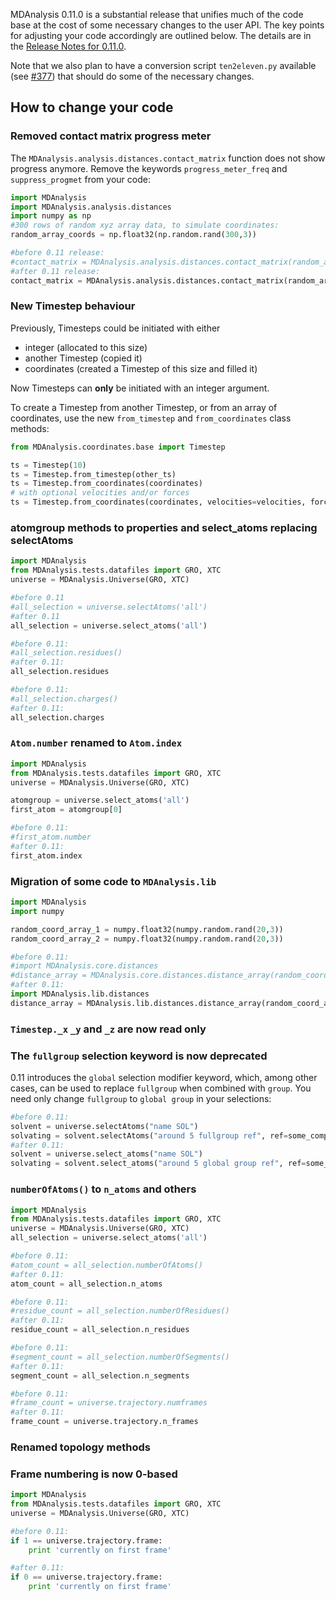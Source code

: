 MDAnalysis 0.11.0 is a substantial release that unifies much of the code base at the cost of some necessary changes to the user API. The key points for adjusting your code accordingly are outlined below. The details are in the [Release Notes for 0.11.0](ReleaseNotes0110).

Note that we also plan to have a conversion script `ten2eleven.py` available (see [#377](/MDAnalysis/mdanalysis/issues/377)) that should do some of the necessary changes.

## How to change your code
### Removed contact matrix progress meter
The `MDAnalysis.analysis.distances.contact_matrix` function does not show progress anymore. Remove the keywords `progress_meter_freq` and `suppress_progmet` from your code:
```python
import MDAnalysis
import MDAnalysis.analysis.distances
import numpy as np
#300 rows of random xyz array data, to simulate coordinates:
random_array_coords = np.float32(np.random.rand(300,3)) 

#before 0.11 release:
#contact_matrix = MDAnalysis.analysis.distances.contact_matrix(random_array_coords, returntype = "sparse", progress_meter_freq=10, suppress_progmet=True) 
#after 0.11 release:
contact_matrix = MDAnalysis.analysis.distances.contact_matrix(random_array_coords, returntype = "sparse") 
```

### New Timestep behaviour
Previously, Timesteps could be initiated with either
 - integer (allocated to this size)
 - another Timestep (copied it)
 - coordinates (created a Timestep of this size and filled it)

Now Timesteps can **only** be initiated with an integer argument.

To create a Timestep from another Timestep, or from an array of coordinates, use the new `from_timestep` and `from_coordinates` class methods:

``` python
from MDAnalysis.coordinates.base import Timestep

ts = Timestep(10)
ts = Timestep.from_timestep(other_ts)
ts = Timestep.from_coordinates(coordinates)
# with optional velocities and/or forces
ts = Timestep.from_coordinates(coordinates, velocities=velocities, forces=forces)
```

### atomgroup methods to properties and select_atoms replacing selectAtoms

```python
import MDAnalysis
from MDAnalysis.tests.datafiles import GRO, XTC
universe = MDAnalysis.Universe(GRO, XTC)

#before 0.11
#all_selection = universe.selectAtoms('all')
#after 0.11
all_selection = universe.select_atoms('all')

#before 0.11:
#all_selection.residues()
#after 0.11:
all_selection.residues

#before 0.11:
#all_selection.charges()
#after 0.11:
all_selection.charges
```

### `Atom.number` renamed to `Atom.index`
```python
import MDAnalysis
from MDAnalysis.tests.datafiles import GRO, XTC
universe = MDAnalysis.Universe(GRO, XTC)

atomgroup = universe.select_atoms('all')
first_atom = atomgroup[0]

#before 0.11:
#first_atom.number
#after 0.11:
first_atom.index
```

### Migration of some code to `MDAnalysis.lib`

```python
import MDAnalysis
import numpy

random_coord_array_1 = numpy.float32(numpy.random.rand(20,3))
random_coord_array_2 = numpy.float32(numpy.random.rand(20,3))

#before 0.11:
#import MDAnalysis.core.distances
#distance_array = MDAnalysis.core.distances.distance_array(random_coord_array_1, random_coord_array_2)
#after 0.11: 
import MDAnalysis.lib.distances
distance_array = MDAnalysis.lib.distances.distance_array(random_coord_array_1, random_coord_array_2)
```

### `Timestep._x` `_y` and `_z` are now read only

### The `fullgroup` selection keyword is now deprecated
0.11 introduces the `global` selection modifier keyword, which, among other cases, can be used to replace `fullgroup` when combined with `group`. You need only change `fullgroup` to `global group` in your selections:

```python
#before 0.11:
solvent = universe.selectAtoms("name SOL")
solvating = solvent.selectAtoms("around 5 fullgroup ref", ref=some_complex_selection)
#after 0.11: 
solvent = universe.select_atoms("name SOL")
solvating = solvent.select_atoms("around 5 global group ref", ref=some_complex_selection)
```

### `numberOfAtoms()` to `n_atoms` and others
```python
import MDAnalysis
from MDAnalysis.tests.datafiles import GRO, XTC
universe = MDAnalysis.Universe(GRO, XTC)
all_selection = universe.select_atoms('all')

#before 0.11:
#atom_count = all_selection.numberOfAtoms()
#after 0.11:
atom_count = all_selection.n_atoms

#before 0.11:
#residue_count = all_selection.numberOfResidues()
#after 0.11:
residue_count = all_selection.n_residues

#before 0.11:
#segment_count = all_selection.numberOfSegments()
#after 0.11:
segment_count = all_selection.n_segments

#before 0.11:
#frame_count = universe.trajectory.numframes
#after 0.11:
frame_count = universe.trajectory.n_frames
```

### Renamed topology methods

### Frame numbering is now 0-based
```python
import MDAnalysis
from MDAnalysis.tests.datafiles import GRO, XTC
universe = MDAnalysis.Universe(GRO, XTC)

#before 0.11:
if 1 == universe.trajectory.frame:
    print 'currently on first frame'

#after 0.11:
if 0 == universe.trajectory.frame:
    print 'currently on first frame'
```
